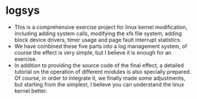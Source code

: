 # logsys
- This is a comprehensive exercise project for linux kernel modification, including adding system calls, modifying the xfs file system, adding block device drivers, timer usage and page fault interrupt statistics. 
- We have combined these five parts into a log management system, of course the effect is very simple, but I believe it is enough for an exercise. 
- In addition to providing the source code of the final effect, a detailed tutorial on the operation of different modules is also specially prepared. Of course, in order to integrate it, we finally made some adjustments, but starting from the simplest, I believe you can understand the linux kernel better.
